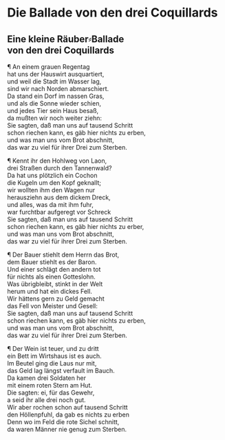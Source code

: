 # Die Ballade von den drei Coquillards

<a name="82"></a>
## Eine kleine Räuber⸗Ballade<br />von den drei Coquillards

¶ An einem grauen Regentag  
hat uns der Hauswirt ausquartiert,  
und weil die Stadt im Wasser lag,  
sind wir nach Norden abmarschiert.  
Da stand ein Dorf im nassen Gras,  
und als die Sonne wieder schien,  
und jedes Tier sein Haus besaß,  
da mußten wir noch weiter ziehn:  
Sie sagten, daß man uns auf tausend Schritt  
schon riechen kann, es gäb hier nichts zu erben,  
und was man uns vom Brot abschnitt,  
das war zu viel für ihrer Drei zum Sterben.

¶ Kennt ihr den Hohlweg von Laon,  
drei Straßen durch den Tannenwald?  
Da hat uns plötzlich ein Cochon  
die Kugeln um den Kopf geknallt;  
wir wollten ihm den Wagen nur  
herausziehn aus dem dickem Dreck,  
und alles, was da mit ihm fuhr,  
war furchtbar aufgeregt vor Schreck  
Sie sagten, daß man uns auf tausend Schritt  
schon riechen kann, es gäb hier nichts zu erber,  
und was man uns vom Brot abschnitt,   
<a name="83"></a>das war zu viel für ihrer Drei zum Sterben.

¶ Der Bauer stiehlt dem Herrn das Brot,  
dem Bauer stiehlt es der Baron.  
Und einer schlägt den andern tot  
für nichts als einen Gotteslohn.  
Was übrigbleibt, stinkt in der Welt  
herum und hat ein dickes Fell.  
Wir hättens gern zu Geld gemacht  
das Fell von Meister und Gesell:  
Sie sagten, daß man uns auf tausend Schritt  
schon riechen kann, es gäb hier nichts zu erben,  
und was man uns vom Brot abschnitt,  
das war zu viel für ihrer Drei zum Sterben.

¶ Der Wein ist teuer, und zu dritt  
ein Bett im Wirtshaus ist es auch.  
Im Beutel ging die Laus nur mit,  
das Geld lag längst verfault im Bauch.  
Da kamen drei Soldaten her  
mit einem roten Stern am Hut.  
Die sagten: ei, für das Gewehr,  
a seid ihr alle drei noch gut.  
Wir aber rochen schon auf tausend Schritt  
den Höllenpfuhl, da gab es nichts zu erben  
Denn wo im Feld die rote Sichel schnitt,  
da waren Männer nie genug zum Sterben.
